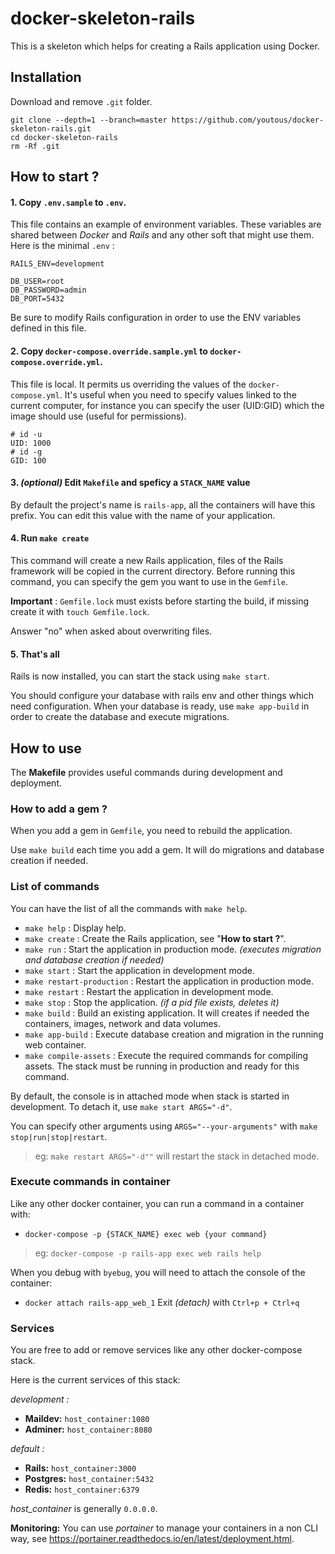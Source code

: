 # docker-skeleton-rails
This is a skeleton which helps for creating a Rails application using Docker. 

## Installation
Download and remove `.git` folder.
```
git clone --depth=1 --branch=master https://github.com/youtous/docker-skeleton-rails.git
cd docker-skeleton-rails
rm -Rf .git
```

## How to start ?
#### 1. Copy `.env.sample` to `.env`.

This file contains an example of environment variables. These variables are shared between _Docker_ and _Rails_ and any other soft that might use them.
Here is the minimal `.env` :
```
RAILS_ENV=development

DB_USER=root
DB_PASSWORD=admin
DB_PORT=5432
```
Be sure to modify Rails configuration in order to use the ENV variables defined in this file.

#### 2. Copy `docker-compose.override.sample.yml` to `docker-compose.override.yml`.

This file is local. It permits us overriding the values of the `docker-compose.yml`.
It's useful when you need to specify values linked to the current computer, for instance you can specify
the user (UID:GID) which the image should use (useful for permissions).
```
# id -u
UID: 1000
# id -g
GID: 100
```
#### 3. _(optional)_ Edit `Makefile` and speficy a `STACK_NAME` value
By default the project's name is `rails-app`, all the containers will have this prefix. You can
edit this value with the name of your application. 

#### 4. Run `make create`
This command will create a new Rails application, files of the Rails framework will be copied in the current directory.
Before running this command, you can specify the gem you want to use in the `Gemfile`.

**Important** : `Gemfile.lock` must exists before starting the build, if missing create it with `touch Gemfile.lock`.

Answer "no" when asked about overwriting files.

#### 5. That's all
Rails is now installed, you can start the stack using `make start`.

You should configure your database with rails env and other things which need configuration.
When your database is ready, use `make app-build` in order to create the database and execute migrations.

## How to use
The **Makefile** provides useful commands during development and deployment.

### How to add a gem ?
When you add a gem in `Gemfile`, you need to rebuild the application.

Use `make build` each time you add a gem. It will do migrations and database creation if needed.

### List of commands
You can have the list of all the commands with `make help`.

- `make help` : Display help.
- `make create` : Create the Rails application, see "**How to start ?**".
- `make run` : Start the application in production mode. _(executes migration and database creation if needed)_
- `make start` : Start the application in development mode.
- `make restart-production` : Restart the application in production mode. 
- `make restart` : Restart the application in development mode. 
- `make stop` : Stop the application. _(if a pid file exists, deletes it)_
- `make build` : Build an existing application. It will creates if needed the containers, images, network and data volumes.
- `make app-build` : Execute database creation and migration in the running web container.
- `make compile-assets` :  Execute the required commands for compiling assets. The stack must be running in production and ready for this command.

By default, the console is in attached mode when stack is started in development. To detach it, use `make start ARGS="-d"`. 

You can specify other arguments using `ARGS="--your-arguments"` with `make stop|run|stop|restart`.
> eg: `make restart ARGS="-d""` will restart the stack in detached mode. 

### Execute commands in container
Like any other docker container, you can run a command in a container with:
- `docker-compose -p {STACK_NAME} exec web {your command}` 
> eg:
`docker-compose -p rails-app exec web rails help` 

When you debug with `byebug`, you will need to attach the console of the container:
- `docker attach rails-app_web_1`
Exit _(detach)_ with `Ctrl+p + Ctrl+q`

### Services
You are free to add or remove services like any other docker-compose stack.

Here is the current services of this stack:

_development :_
- **Maildev:** `host_container:1080`
- **Adminer:** `host_container:8080`

_default :_
- **Rails:** `host_container:3000`
- **Postgres:** `host_container:5432`
- **Redis:** `host_container:6379`

_host_container_ is generally `0.0.0.0`.

**Monitoring:** 
You can use _portainer_ to manage your containers in a non CLI way, see <https://portainer.readthedocs.io/en/latest/deployment.html>.
